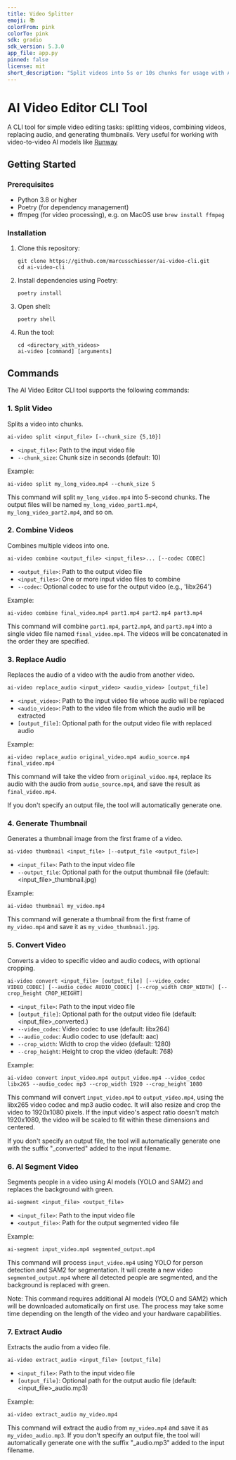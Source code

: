 ```yaml
---
title: Video Splitter
emoji: 📚
colorFrom: pink
colorTo: pink
sdk: gradio
sdk_version: 5.3.0
app_file: app.py
pinned: false
license: mit
short_description: "Split videos into 5s or 10s chunks for usage with AI models "
---
```


# AI Video Editor CLI Tool

A CLI tool for simple video editing tasks: splitting videos, combining videos, replacing audio, and generating thumbnails. Very useful for working with video-to-video AI models like [Runway](https://runwayml.com/)

## Getting Started

### Prerequisites

- Python 3.8 or higher
- Poetry (for dependency management)
- ffmpeg (for video processing), e.g. on MacOS use `brew install ffmpeg`

### Installation

1. Clone this repository:

   ```
   git clone https://github.com/marcusschiesser/ai-video-cli.git
   cd ai-video-cli
   ```

2. Install dependencies using Poetry:

   ```
   poetry install
   ```

3. Open shell:

   ```
   poetry shell
   ```

4. Run the tool:
   ```
   cd <directory_with_videos>
   ai-video [command] [arguments]
   ```

## Commands

The AI Video Editor CLI tool supports the following commands:

### 1. Split Video

Splits a video into chunks.

```
ai-video split <input_file> [--chunk_size {5,10}]
```

- `<input_file>`: Path to the input video file
- `--chunk_size`: Chunk size in seconds (default: 10)

Example:

```
ai-video split my_long_video.mp4 --chunk_size 5
```

This command will split `my_long_video.mp4` into 5-second chunks. The output files will be named
`my_long_video_part1.mp4`, `my_long_video_part2.mp4`, and so on.

### 2. Combine Videos

Combines multiple videos into one.

```
ai-video combine <output_file> <input_files>... [--codec CODEC]
```

- `<output_file>`: Path to the output video file
- `<input_files>`: One or more input video files to combine
- `--codec`: Optional codec to use for the output video (e.g., 'libx264')

Example:

```
ai-video combine final_video.mp4 part1.mp4 part2.mp4 part3.mp4
```

This command will combine `part1.mp4`, `part2.mp4`, and `part3.mp4` into a single video file named `final_video.mp4`. The videos will be concatenated in the order they are specified.

### 3. Replace Audio

Replaces the audio of a video with the audio from another video.

```
ai-video replace_audio <input_video> <audio_video> [output_file]
```

- `<input_video>`: Path to the input video file whose audio will be replaced
- `<audio_video>`: Path to the video file from which the audio will be extracted
- `[output_file]`: Optional path for the output video file with replaced audio

Example:

```
ai-video replace_audio original_video.mp4 audio_source.mp4 final_video.mp4
```

This command will take the video from `original_video.mp4`, replace its audio with the audio from `audio_source.mp4`, and save the result as `final_video.mp4`.

If you don't specify an output file, the tool will automatically generate one.

### 4. Generate Thumbnail

Generates a thumbnail image from the first frame of a video.

```
ai-video thumbnail <input_file> [--output_file <output_file>]
```

- `<input_file>`: Path to the input video file
- `--output_file`: Optional path for the output thumbnail file (default: <input_file>\_thumbnail.jpg)

Example:

```
ai-video thumbnail my_video.mp4
```

This command will generate a thumbnail from the first frame of `my_video.mp4` and save it as `my_video_thumbnail.jpg`.

### 5. Convert Video

Converts a video to specific video and audio codecs, with optional cropping.

```
ai-video convert <input_file> [output_file] [--video_codec VIDEO_CODEC] [--audio_codec AUDIO_CODEC] [--crop_width CROP_WIDTH] [--crop_height CROP_HEIGHT]
```

- `<input_file>`: Path to the input video file
- `[output_file]`: Optional path for the output video file (default: <input_file>\_converted.<ext>)
- `--video_codec`: Video codec to use (default: libx264)
- `--audio_codec`: Audio codec to use (default: aac)
- `--crop_width`: Width to crop the video (default: 1280)
- `--crop_height`: Height to crop the video (default: 768)

Example:

```
ai-video convert input_video.mp4 output_video.mp4 --video_codec libx265 --audio_codec mp3 --crop_width 1920 --crop_height 1080
```

This command will convert `input_video.mp4` to `output_video.mp4`, using the libx265 video codec and mp3 audio codec. It will also resize and crop the video to 1920x1080 pixels. If the input video's aspect ratio doesn't match 1920x1080, the video will be scaled to fit within these dimensions and centered.

If you don't specify an output file, the tool will automatically generate one with the suffix "\_converted" added to the input filename.

### 6. AI Segment Video

Segments people in a video using AI models (YOLO and SAM2) and replaces the background with green.

```
ai-segment <input_file> <output_file>
```

- `<input_file>`: Path to the input video file
- `<output_file>`: Path for the output segmented video file

Example:

```
ai-segment input_video.mp4 segmented_output.mp4
```

This command will process `input_video.mp4` using YOLO for person detection and SAM2 for segmentation. It will create a new video `segmented_output.mp4` where all detected people are segmented, and the background is replaced with green.

Note: This command requires additional AI models (YOLO and SAM2) which will be downloaded automatically on first use. The process may take some time depending on the length of the video and your hardware capabilities.

### 7. Extract Audio

Extracts the audio from a video file.

```
ai-video extract_audio <input_file> [output_file]
```

- `<input_file>`: Path to the input video file
- `[output_file]`: Optional path for the output audio file (default: <input_file>\_audio.mp3)

Example:

```
ai-video extract_audio my_video.mp4
```

This command will extract the audio from `my_video.mp4` and save it as `my_video_audio.mp3`. If you don't specify an output file, the tool will automatically generate one with the suffix "\_audio.mp3" added to the input filename.
